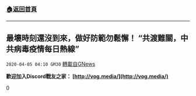 ###  [:house:返回首頁](https://github.com/ourhimalayas/txt)
---

## 最壞時刻還沒到來，做好防範勿鬆懈！ “共渡難關，中共病毒疫情每日熱線”
`2020-04-05 04:10 GM30` [轉載自GNews](https://gnews.org/zh-hant/162616/)

**歡迎加入Discord戰友之家： [http://vog.media/](http://vog.media/)**

0
